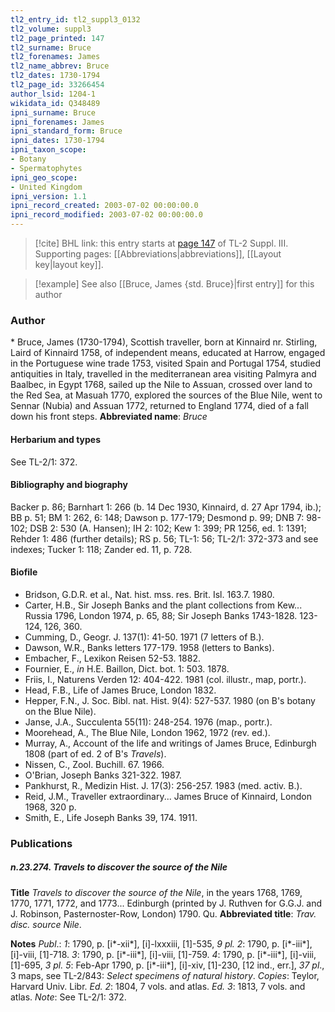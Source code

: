 ```yaml
---
tl2_entry_id: tl2_suppl3_0132
tl2_volume: suppl3
tl2_page_printed: 147
tl2_surname: Bruce
tl2_forenames: James
tl2_name_abbrev: Bruce
tl2_dates: 1730-1794
tl2_page_id: 33266454
author_lsid: 1204-1
wikidata_id: Q348489
ipni_surname: Bruce
ipni_forenames: James
ipni_standard_form: Bruce
ipni_dates: 1730-1794
ipni_taxon_scope: 
- Botany
- Spermatophytes
ipni_geo_scope: 
- United Kingdom
ipni_version: 1.1
ipni_record_created: 2003-07-02 00:00:00.0
ipni_record_modified: 2003-07-02 00:00:00.0
---
```



> [!cite] BHL link: this entry starts at [page 147](https://www.biodiversitylibrary.org/page/33266454) of TL-2 Suppl. III.
> Supporting pages: [[Abbreviations|abbreviations]], [[Layout key|layout key]].

> [!example] See also [[Bruce, James {std. Bruce}|first entry]] for this author

### Author

\* Bruce, James (1730-1794), Scottish traveller, born at Kinnaird nr. Stirling, Laird of Kinnaird 1758, of independent means, educated at Harrow, engaged in the Portuguese wine trade 1753, visited Spain and Portugal 1754, studied antiquities in Italy, travelled in the mediterranean area visiting Palmyra and Baalbec, in Egypt 1768, sailed up the Nile to Assuan, crossed over land to the Red Sea, at Masuah 1770, explored the sources of the Blue Nile, went to Sennar (Nubia) and Assuan 1772, returned to England 1774, died of a fall down his front steps. 
**Abbreviated name**: *Bruce*

#### Herbarium and types

See TL-2/1: 372.

#### Bibliography and biography

Backer p. 86; Barnhart 1: 266 (b. 14 Dec 1930, Kinnaird, d. 27 Apr 1794, ib.); BB p. 51; BM 1: 262, 6: 148; Dawson p. 177-179; Desmond p. 99; DNB 7: 98-102; DSB 2: 530 (A. Hansen); IH 2: 102; Kew 1: 399; PR 1256, ed. 1: 1391; Rehder 1: 486 (further details); RS p. 56; TL-1: 56; TL-2/1: 372-373 and see indexes; Tucker 1: 118; Zander ed. 11, p. 728.

#### Biofile

- Bridson, G.D.R. et al., Nat. hist. mss. res. Brit. Isl. 163.7. 1980.
- Carter, H.B., Sir Joseph Banks and the plant collections from Kew... Russia 1796, London 1974, p. 65, 88; Sir Joseph Banks 1743-1828. 123-124, 126, 360.
- Cumming, D., Geogr. J. 137(1): 41-50. 1971 (7 letters of B.).
- Dawson, W.R., Banks letters 177-179. 1958 (letters to Banks).
- Embacher, F., Lexikon Reisen 52-53. 1882.
- Fournier, E., *in* H.E. Baillon, Dict. bot. 1: 503. 1878.
- Friis, I., Naturens Verden 12: 404-422. 1981 (col. illustr., map, portr.).
- Head, F.B., Life of James Bruce, London 1832.
- Hepper, F.N., J. Soc. Bibl. nat. Hist. 9(4): 527-537. 1980 (on B's botany on the Blue Nile).
- Janse, J.A., Succulenta 55(11): 248-254. 1976 (map., portr.).
- Moorehead, A., The Blue Nile, London 1962, 1972 (rev. ed.).
- Murray, A., Account of the life and writings of James Bruce, Edinburgh 1808 (part of ed. 2 of B's *Travels*).
- Nissen, C., Zool. Buchill. 67. 1966.
- O'Brian, Joseph Banks 321-322. 1987.
- Pankhurst, R., Medizin Hist. J. 17(3): 256-257. 1983 (med. activ. B.).
- Reid, J.M., Traveller extraordinary... James Bruce of Kinnaird, London 1968, 320 p.
- Smith, E., Life Joseph Banks 39, 174. 1911.

### Publications

##### n.23.274. Travels to discover the source of the Nile

**Title**
*Travels to discover the source of the Nile*, in the years 1768, 1769, 1770, 1771, 1772, and 1773... Edinburgh (printed by J. Ruthven for G.G.J. and J. Robinson, Pasternoster-Row, London) 1790. Qu.
**Abbreviated title**: *Trav. disc. source Nile*.

**Notes**
*Publ*.: *1*: 1790, p. \[i\*-xii\*\], \[i\]-lxxxiii, \[1\]-535, *9 pl.
2*: 1790, p. \[i\*-iii\*\], \[i\]-viii, \[1\]-718.
*3*: 1790, p. \[i\*-iii\*\], \[i\]-viii, \[1\]-759.
*4*: 1790, p. \[i\*-iii\*\], \[i\]-viii, \[1\]-695, *3 pl.
5*: Feb-Apr 1790, p. \[i\*-iii\*\], \[i\]-xiv, \[1\]-230, \[12 ind., err.\], *37 pl*., 3 maps, see TL-2/843:
*Select specimens of natural history*.
*Copies*: Teylor, Harvard Univ. Libr.
*Ed. 2*: 1804, 7 vols. and atlas.
*Ed. 3*: 1813, 7 vols. and atlas.
*Note*: See TL-2/1: 372.

